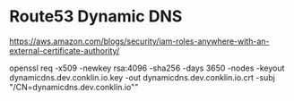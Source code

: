 # Route53 Dynamic DNS

https://aws.amazon.com/blogs/security/iam-roles-anywhere-with-an-external-certificate-authority/


openssl req -x509 -newkey rsa:4096 -sha256 -days 3650   -nodes -keyout dynamicdns.dev.conklin.io.key -out dynamicdns.dev.conklin.io.crt -subj "/CN=dynamicdns.dev.conklin.io""



